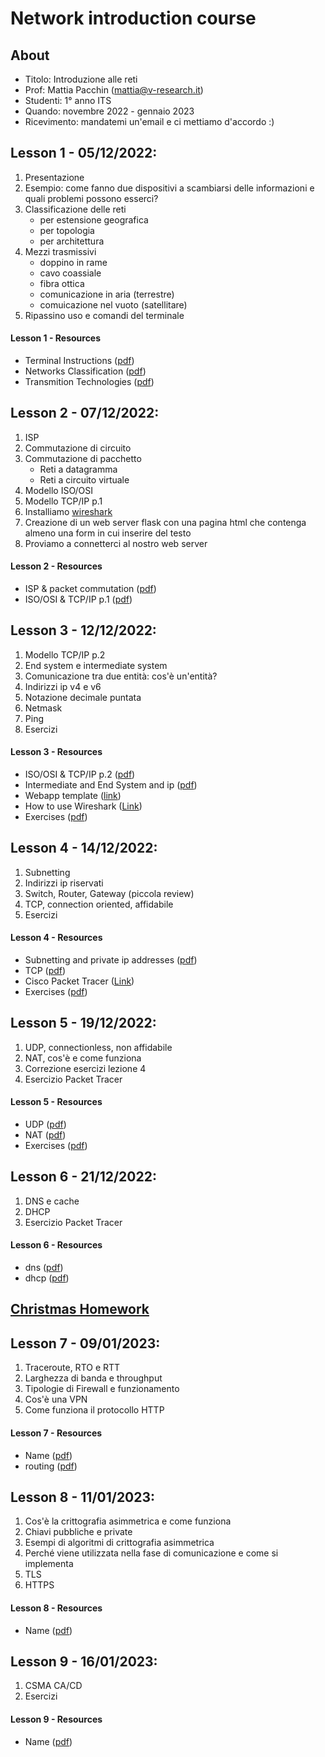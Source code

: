 # Network introduction course

## About

- Titolo: Introduzione alle reti
- Prof: Mattia Pacchin (mattia@v-research.it)
- Studenti: 1° anno ITS
- Quando: novembre 2022 - gennaio 2023
- Ricevimento: mandatemi un'email e ci mettiamo d'accordo :)

## Lesson 1 - 05/12/2022:

1. Presentazione
2. Esempio: come fanno due dispositivi a scambiarsi delle informazioni e quali problemi possono esserci?
3. Classificazione delle reti
   - per estensione geografica
   - per topologia
   - per architettura
4. Mezzi trasmissivi
   - doppino in rame
   - cavo coassiale
   - fibra ottica
   - comunicazione in aria (terrestre)
   - comuicazione nel vuoto (satellitare)
5. Ripassino uso e comandi del terminale

#### Lesson 1 - Resources
- Terminal Instructions ([pdf](material/l1/terminal_instructions.pdf))
- Networks Classification ([pdf](material/l1/computer_networks.pdf))
- Transmition Technologies ([pdf](material/l1/transmition_technologies.pdf))

## Lesson 2 - 07/12/2022:

1. ISP
2. Commutazione di circuito
3. Commutazione di pacchetto
   - Reti a datagramma
   - Reti a circuito virtuale
4. Modello ISO/OSI
5. Modello TCP/IP p.1
6. Installiamo [wireshark](https://www.wireshark.org/download.html)
7. Creazione di un web server flask con una pagina html che contenga almeno una form in cui inserire del testo
8. Proviamo a connetterci al nostro web server

#### Lesson 2 - Resources
- ISP & packet commutation ([pdf](material/l2/isp_commutation.pdf))
- ISO/OSI & TCP/IP p.1 ([pdf](material/l2/isoosi_tcpip_1.pdf))

## Lesson 3 - 12/12/2022:

1. Modello TCP/IP p.2
2. End system e intermediate system
3. Comunicazione tra due entità: cos'è un'entità?
4. Indirizzi ip v4 e v6
5. Notazione decimale puntata
6. Netmask
7. Ping
8. Esercizi

#### Lesson 3 - Resources
- ISO/OSI & TCP/IP p.2 ([pdf](material/l3/isoosi_tcpip_2.pdf))
- Intermediate and End System and ip ([pdf](material/l3/intermediate_end_system_ip.pdf))
- Webapp template ([link](https://drive.google.com/file/d/1MHHm3W43DTFvdZwNtEs1CcYj-W7zKC5_/view?usp=share_link))
- How to use Wireshark ([Link](https://www.lifewire.com/wireshark-tutorial-4143298))
- Exercises ([pdf](material/l3/l3_exercises.pdf))

## Lesson 4 - 14/12/2022:

1. Subnetting
2. Indirizzi ip riservati
3. Switch, Router, Gateway (piccola review)
4. TCP, connection oriented, affidabile
5. Esercizi

#### Lesson 4 - Resources
- Subnetting and private ip addresses ([pdf](material/l4/subnetting_private_ip.pdf))
- TCP ([pdf](material/l4/tcp.pdf))
- Cisco Packet Tracer ([Link](https://www.netacad.com/portal/resources/packet-tracer))
- Exercises ([pdf](material/l4/l4_exercises.pdf))

## Lesson 5 - 19/12/2022:

1. UDP, connectionless, non affidabile
2. NAT, cos'è e come funziona
5. Correzione esercizi lezione 4
6. Esercizio Packet Tracer

#### Lesson 5 - Resources
- UDP ([pdf](material/l5/udp.pdf))
- NAT ([pdf](material/l5/nat.pdf))
- Exercises ([pdf](material/l5/l5_exercises.pdf))

## Lesson 6 - 21/12/2022:

1. DNS e cache
2. DHCP
3. Esercizio Packet Tracer

#### Lesson 6 - Resources
- dns ([pdf](material/l6/dns.pdf))
- dhcp ([pdf](material/l6/dhcp.pdf))

## [Christmas Homework](material/christmas_homework.md)

## Lesson 7 - 09/01/2023:

1. Traceroute, RTO e RTT
2. Larghezza di banda e throughput
3. Tipologie di Firewall e funzionamento
4. Cos'è una VPN
5. Come funziona il protocollo HTTP

#### Lesson 7 - Resources
- Name ([pdf](material/.pdf(https://itexam24.com/14-8-1-packet-tracer-tcp-and-udp-communications-answers/)))
- routing ([pdf](material/l6/routing.pdf))

## Lesson 8 - 11/01/2023:

1. Cos'è la crittografia asimmetrica e come funziona
2. Chiavi pubbliche e private
3. Esempi di algoritmi di crittografia asimmetrica
4. Perché viene utilizzata nella fase di comunicazione e come si implementa
5. TLS
6. HTTPS

#### Lesson 8 - Resources
- Name ([pdf](material/.pdf))

## Lesson 9 - 16/01/2023:

1. CSMA CA/CD
2. Esercizi

#### Lesson 9 - Resources
- Name ([pdf](material/.pdf))

